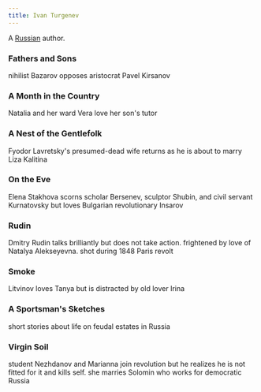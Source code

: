 ```yaml
---
title: Ivan Turgenev
---
```


A [Russian](../index.html) author.

### Fathers and Sons

nihilist Bazarov opposes aristocrat Pavel Kirsanov

### A Month in the Country

Natalia and her ward Vera love her son's tutor

### A Nest of the Gentlefolk

Fyodor Lavretsky's presumed-dead wife returns as he is about to marry Liza Kalitina

### On the Eve

Elena Stakhova scorns scholar Bersenev, sculptor Shubin, and civil servant Kurnatovsky but loves Bulgarian revolutionary Insarov

### Rudin

Dmitry Rudin talks brilliantly but does not take action. frightened by love of Natalya Alekseyevna. shot during 1848 Paris revolt

### Smoke

Litvinov loves Tanya but is distracted by old lover Irina

### A Sportsman's Sketches

short stories about life on feudal estates in Russia

### Virgin Soil

student Nezhdanov and Marianna join revolution but he realizes he is not fitted for it and kills self. she marries Solomin who works for democratic Russia
